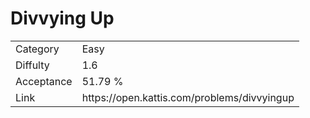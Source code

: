 # Divvying Up

<table>
    <tr>
        <td>Category</td>
        <td>Easy</td>
    </tr>
    <tr>
        <td>Diffulty</td>
        <td>1.6</td>
    </tr>
    <tr>
        <td>Acceptance</td>
        <td>51.79 %</td>
    </tr>
    <tr>
        <td>Link</td>
        <td>https://open.kattis.com/problems/divvyingup</td>
    </tr>
</table>
